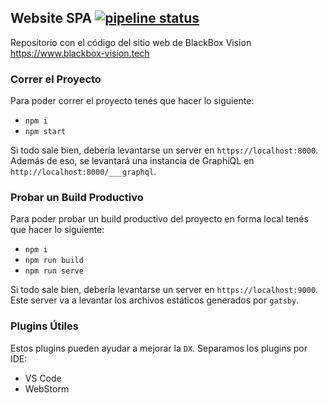 ## Website SPA [![pipeline status](https://gitlab.com/BlackBoxVision/blackbox-vision.tech/website/badges/master/pipeline.svg)](https://gitlab.com/BlackBoxVision/blackbox-vision.tech/website/commits/master)

Repositorio con el código del sitio web de BlackBox Vision https://www.blackbox-vision.tech

### Correr el Proyecto

Para poder correr el proyecto tenés que hacer lo siguiente:

- `npm i`
- `npm start`

Si todo sale bien, debería levantarse un server en `https://localhost:8000`. Además de eso, se levantará una instancia de GraphiQL en `http://localhost:8000/___graphql`.

### Probar un Build Productivo

Para poder probar un build productivo del proyecto en forma local tenés que hacer lo siguiente:

- `npm i`
- `npm run build`
- `npm run serve`

Si todo sale bien, debería levantarse un server en `https://localhost:9000`. Este server va a levantar los archivos estáticos generados por `gatsby`.

### Plugins Útiles

Estos plugins pueden ayudar a mejorar la `DX`. Separamos los plugins por IDE:

- VS Code
- WebStorm
